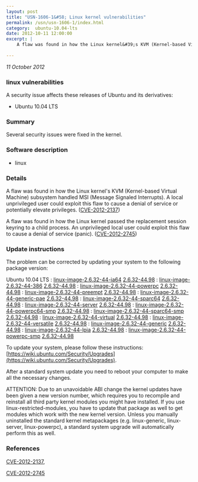 ```yaml
---
layout: post
title: "USN-1606-1&#58; Linux kernel vulnerabilities"
permalink: /usn/usn-1606-1/index.html
category:  ubuntu-10.04-lts
date: 2012-10-11 12:00:00
excerpt: |
    A flaw was found in how the Linux kernel&#39;s KVM (Kernel-based Virtual Machine) subsystem handled MSI (Message Signaled Interrupts). A local unprivileged user could exploit this flaw to cause a denial of service or potentially elevate privileges. ([CVE-2012-2137](http://people.ubuntu.com/~ubuntu-security/cve/CVE-2012-2137))
    
--- 
```

 
 

*11 October 2012*

### linux vulnerabilities

A security issue affects these releases of Ubuntu and its derivatives:

* Ubuntu 10.04 LTS

### Summary

Several security issues were fixed in the kernel. 

### Software description

* linux 

### Details

A flaw was found in how the Linux kernel&#39;s KVM (Kernel-based Virtual Machine) subsystem handled MSI (Message Signaled Interrupts). A local unprivileged user could exploit this flaw to cause a denial of service or potentially elevate privileges. ([CVE-2012-2137](http://people.ubuntu.com/~ubuntu-security/cve/CVE-2012-2137))

A flaw was found in how the Linux kernel passed the replacement session keyring to a child process. An unprivileged local user could exploit this flaw to cause a denial of service (panic). ([CVE-2012-2745](http://people.ubuntu.com/~ubuntu-security/cve/CVE-2012-2745)) 

### Update instructions

The problem can be corrected by updating your system to the following package version:

Ubuntu 10.04 LTS
 : [linux-image-2.6.32-44-ia64](https://launchpad.net/ubuntu/+source/linux) <span> [2.6.32-44.98](https://launchpad.net/ubuntu/+source/linux/2.6.32-44.98) </span> 
 : [linux-image-2.6.32-44-386](https://launchpad.net/ubuntu/+source/linux) <span> [2.6.32-44.98](https://launchpad.net/ubuntu/+source/linux/2.6.32-44.98) </span> 
 : [linux-image-2.6.32-44-powerpc](https://launchpad.net/ubuntu/+source/linux) <span> [2.6.32-44.98](https://launchpad.net/ubuntu/+source/linux/2.6.32-44.98) </span> 
 : [linux-image-2.6.32-44-preempt](https://launchpad.net/ubuntu/+source/linux) <span> [2.6.32-44.98](https://launchpad.net/ubuntu/+source/linux/2.6.32-44.98) </span> 
 : [linux-image-2.6.32-44-generic-pae](https://launchpad.net/ubuntu/+source/linux) <span> [2.6.32-44.98](https://launchpad.net/ubuntu/+source/linux/2.6.32-44.98) </span> 
 : [linux-image-2.6.32-44-sparc64](https://launchpad.net/ubuntu/+source/linux) <span> [2.6.32-44.98](https://launchpad.net/ubuntu/+source/linux/2.6.32-44.98) </span> 
 : [linux-image-2.6.32-44-server](https://launchpad.net/ubuntu/+source/linux) <span> [2.6.32-44.98](https://launchpad.net/ubuntu/+source/linux/2.6.32-44.98) </span> 
 : [linux-image-2.6.32-44-powerpc64-smp](https://launchpad.net/ubuntu/+source/linux) <span> [2.6.32-44.98](https://launchpad.net/ubuntu/+source/linux/2.6.32-44.98) </span> 
 : [linux-image-2.6.32-44-sparc64-smp](https://launchpad.net/ubuntu/+source/linux) <span> [2.6.32-44.98](https://launchpad.net/ubuntu/+source/linux/2.6.32-44.98) </span> 
 : [linux-image-2.6.32-44-virtual](https://launchpad.net/ubuntu/+source/linux) <span> [2.6.32-44.98](https://launchpad.net/ubuntu/+source/linux/2.6.32-44.98) </span> 
 : [linux-image-2.6.32-44-versatile](https://launchpad.net/ubuntu/+source/linux) <span> [2.6.32-44.98](https://launchpad.net/ubuntu/+source/linux/2.6.32-44.98) </span> 
 : [linux-image-2.6.32-44-generic](https://launchpad.net/ubuntu/+source/linux) <span> [2.6.32-44.98](https://launchpad.net/ubuntu/+source/linux/2.6.32-44.98) </span> 
 : [linux-image-2.6.32-44-lpia](https://launchpad.net/ubuntu/+source/linux) <span> [2.6.32-44.98](https://launchpad.net/ubuntu/+source/linux/2.6.32-44.98) </span> 
 : [linux-image-2.6.32-44-powerpc-smp](https://launchpad.net/ubuntu/+source/linux) <span> [2.6.32-44.98](https://launchpad.net/ubuntu/+source/linux/2.6.32-44.98) </span> 

To update your system, please follow these instructions: [https://wiki.ubuntu.com/Security/Upgrades](https://wiki.ubuntu.com/Security/Upgrades).

After a standard system update you need to reboot your computer to make all the necessary changes.

ATTENTION: Due to an unavoidable ABI change the kernel updates have been given a new version number, which requires you to recompile and reinstall all third party kernel modules you might have installed. If you use linux-restricted-modules, you have to update that package as well to get modules which work with the new kernel version. Unless you manually uninstalled the standard kernel metapackages (e.g. linux-generic, linux-server, linux-powerpc), a standard system upgrade will automatically perform this as well. 

### References

 
 [CVE-2012-2137](http://people.ubuntu.com/~ubuntu-security/cve/CVE-2012-2137), 

 [CVE-2012-2745](http://people.ubuntu.com/~ubuntu-security/cve/CVE-2012-2745)
 

